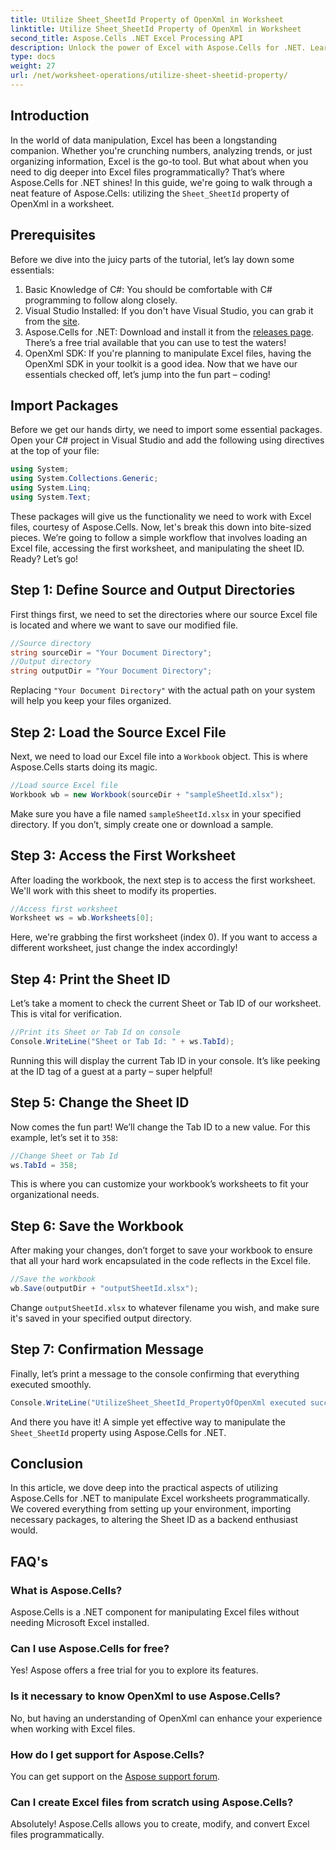```yaml
---
title: Utilize Sheet_SheetId Property of OpenXml in Worksheet
linktitle: Utilize Sheet_SheetId Property of OpenXml in Worksheet
second_title: Aspose.Cells .NET Excel Processing API
description: Unlock the power of Excel with Aspose.Cells for .NET. Learn to manipulate Sheet IDs effectively with our step-by-step guide.
type: docs
weight: 27
url: /net/worksheet-operations/utilize-sheet-sheetid-property/
---
```

## Introduction
In the world of data manipulation, Excel has been a longstanding companion. Whether you're crunching numbers, analyzing trends, or just organizing information, Excel is the go-to tool. But what about when you need to dig deeper into Excel files programmatically? That’s where Aspose.Cells for .NET shines! In this guide, we're going to walk through a neat feature of Aspose.Cells: utilizing the `Sheet_SheetId` property of OpenXml in a worksheet.
## Prerequisites
Before we dive into the juicy parts of the tutorial, let’s lay down some essentials:
1. Basic Knowledge of C#: You should be comfortable with C# programming to follow along closely.
2. Visual Studio Installed: If you don't have Visual Studio, you can grab it from the [site](https://visualstudio.microsoft.com/).
3. Aspose.Cells for .NET: Download and install it from the [releases page](https://releases.aspose.com/cells/net/). There’s a free trial available that you can use to test the waters!
4. OpenXml SDK: If you're planning to manipulate Excel files, having the OpenXml SDK in your toolkit is a good idea.
Now that we have our essentials checked off, let’s jump into the fun part – coding!
## Import Packages
Before we get our hands dirty, we need to import some essential packages. Open your C# project in Visual Studio and add the following using directives at the top of your file:
```csharp
using System;
using System.Collections.Generic;
using System.Linq;
using System.Text;
```
These packages will give us the functionality we need to work with Excel files, courtesy of Aspose.Cells.
Now, let's break this down into bite-sized pieces. We’re going to follow a simple workflow that involves loading an Excel file, accessing the first worksheet, and manipulating the sheet ID. Ready? Let’s go!
## Step 1: Define Source and Output Directories
First things first, we need to set the directories where our source Excel file is located and where we want to save our modified file.
```csharp
//Source directory
string sourceDir = "Your Document Directory";
//Output directory
string outputDir = "Your Document Directory";
```
Replacing `"Your Document Directory"` with the actual path on your system will help you keep your files organized.
## Step 2: Load the Source Excel File
Next, we need to load our Excel file into a `Workbook` object. This is where Aspose.Cells starts doing its magic.
```csharp
//Load source Excel file
Workbook wb = new Workbook(sourceDir + "sampleSheetId.xlsx");
```
Make sure you have a file named `sampleSheetId.xlsx` in your specified directory. If you don’t, simply create one or download a sample.
## Step 3: Access the First Worksheet
After loading the workbook, the next step is to access the first worksheet. We'll work with this sheet to modify its properties.
```csharp
//Access first worksheet
Worksheet ws = wb.Worksheets[0];
```
Here, we're grabbing the first worksheet (index 0). If you want to access a different worksheet, just change the index accordingly!
## Step 4: Print the Sheet ID
Let’s take a moment to check the current Sheet or Tab ID of our worksheet. This is vital for verification.
```csharp
//Print its Sheet or Tab Id on console
Console.WriteLine("Sheet or Tab Id: " + ws.TabId);
```
Running this will display the current Tab ID in your console. It’s like peeking at the ID tag of a guest at a party – super helpful!
## Step 5: Change the Sheet ID
Now comes the fun part! We’ll change the Tab ID to a new value. For this example, let’s set it to `358`:
```csharp
//Change Sheet or Tab Id
ws.TabId = 358;
```
This is where you can customize your workbook’s worksheets to fit your organizational needs.
## Step 6: Save the Workbook
After making your changes, don’t forget to save your workbook to ensure that all your hard work encapsulated in the code reflects in the Excel file.
```csharp
//Save the workbook
wb.Save(outputDir + "outputSheetId.xlsx");
```
Change `outputSheetId.xlsx` to whatever filename you wish, and make sure it's saved in your specified output directory.
## Step 7: Confirmation Message
Finally, let’s print a message to the console confirming that everything executed smoothly.
```csharp
Console.WriteLine("UtilizeSheet_SheetId_PropertyOfOpenXml executed successfully.\r\n");
```
And there you have it! A simple yet effective way to manipulate the `Sheet_SheetId` property using Aspose.Cells for .NET.
## Conclusion
In this article, we dove deep into the practical aspects of utilizing Aspose.Cells for .NET to manipulate Excel worksheets programmatically. We covered everything from setting up your environment, importing necessary packages, to altering the Sheet ID as a backend enthusiast would. 
## FAQ's
### What is Aspose.Cells?
Aspose.Cells is a .NET component for manipulating Excel files without needing Microsoft Excel installed.
### Can I use Aspose.Cells for free?
Yes! Aspose offers a free trial for you to explore its features.
### Is it necessary to know OpenXml to use Aspose.Cells?
No, but having an understanding of OpenXml can enhance your experience when working with Excel files.
### How do I get support for Aspose.Cells?
You can get support on the [Aspose support forum](https://forum.aspose.com/c/cells/9).
### Can I create Excel files from scratch using Aspose.Cells?
Absolutely! Aspose.Cells allows you to create, modify, and convert Excel files programmatically.

